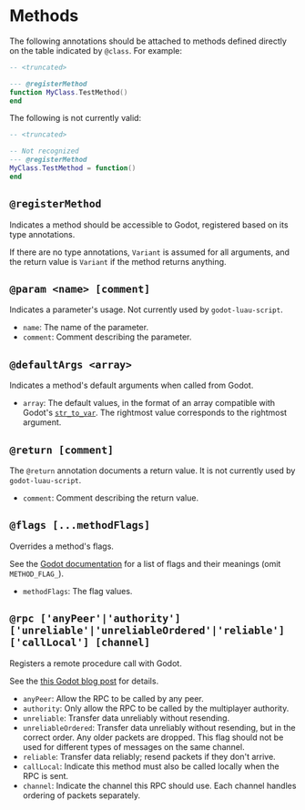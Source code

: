 # Methods

The following annotations should be attached to methods defined directly on
the table indicated by `@class`. For example:

```lua
-- <truncated>

--- @registerMethod
function MyClass.TestMethod()
end
```

The following is not currently valid:

```lua
-- <truncated>

-- Not recognized
--- @registerMethod
MyClass.TestMethod = function()
end
```

## `@registerMethod`

Indicates a method should be accessible to Godot, registered based on its type
annotations.

If there are no type annotations, `Variant` is assumed for all arguments,
and the return value is `Variant` if the method returns anything.

## `@param <name> [comment]`

Indicates a parameter's usage. Not currently used by `godot-luau-script`.

- `name`: The name of the parameter.
- `comment`: Comment describing the parameter.

## `@defaultArgs <array>`

Indicates a method's default arguments when called from Godot.

- `array`: The default values, in the format of an array compatible with Godot's
  [`str_to_var`](https://docs.godotengine.org/en/stable/classes/class_@globalscope.html#class-globalscope-method-str-to-var).
  The rightmost value corresponds to the rightmost argument.

## `@return [comment]`

The `@return` annotation documents a return value. It is not currently used by
`godot-luau-script`.

- `comment`: Comment describing the return value.

## `@flags [...methodFlags]`

Overrides a method's flags.

See the [Godot documentation](https://docs.godotengine.org/en/stable/classes/class_@globalscope.html#enum-globalscope-methodflags)
for a list of flags and their meanings (omit `METHOD_FLAG_`).

- `methodFlags`: The flag values.

## `@rpc ['anyPeer'|'authority'] ['unreliable'|'unreliableOrdered'|'reliable'] ['callLocal'] [channel]`

Registers a remote procedure call with Godot.

See the [this Godot blog post](https://godotengine.org/article/multiplayer-changes-godot-4-0-report-2/) for details.

- `anyPeer`: Allow the RPC to be called by any peer.
- `authority`: Only allow the RPC to be called by the multiplayer authority.
- `unreliable`: Transfer data unreliably without resending.
- `unreliableOrdered`: Transfer data unreliably without resending, but in the
  correct order. Any older packets are dropped. This flag should not be used for
  different types of messages on the same channel.
- `reliable`: Transfer data reliably; resend packets if they don't arrive.
- `callLocal`: Indicate this method must also be called locally when the RPC is
  sent.
- `channel`: Indicate the channel this RPC should use. Each channel handles
  ordering of packets separately.

